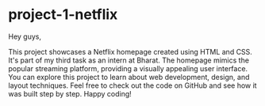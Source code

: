 # project-1-netflix
Hey guys,

This project showcases a Netflix homepage created 
using HTML and CSS. It's part of my third task as
an intern at Bharat. The homepage mimics the popular
streaming platform, providing a visually appealing user
interface. You can explore this project to learn about 
web development, design, and layout techniques. 
Feel free to check out the code on GitHub and see 
how it was built step by step. Happy coding!
